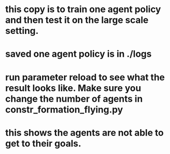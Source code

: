 # this copy is to train one agent policy and then test it on the large scale setting. 
# saved one agent policy is in ./logs
# run parameter reload to see what the result looks like. Make sure you change the number of agents in constr_formation_flying.py 
# this shows the agents are not able to get to their goals. 